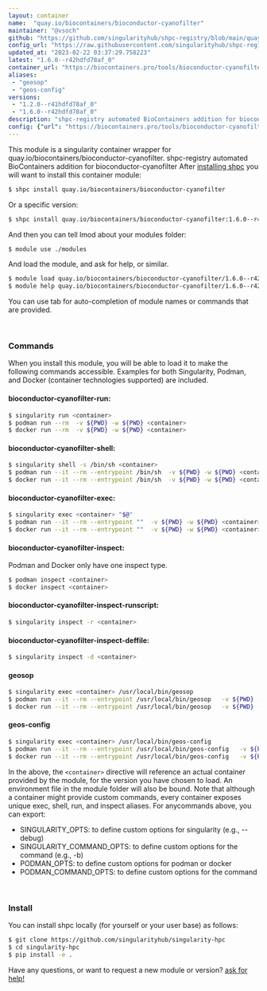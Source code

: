 ```yaml
---
layout: container
name:  "quay.io/biocontainers/bioconductor-cyanofilter"
maintainer: "@vsoch"
github: "https://github.com/singularityhub/shpc-registry/blob/main/quay.io/biocontainers/bioconductor-cyanofilter/container.yaml"
config_url: "https://raw.githubusercontent.com/singularityhub/shpc-registry/main/quay.io/biocontainers/bioconductor-cyanofilter/container.yaml"
updated_at: "2023-02-22 03:37:29.758223"
latest: "1.6.0--r42hdfd78af_0"
container_url: "https://biocontainers.pro/tools/bioconductor-cyanofilter"
aliases:
 - "geosop"
 - "geos-config"
versions:
 - "1.2.0--r41hdfd78af_0"
 - "1.6.0--r42hdfd78af_0"
description: "shpc-registry automated BioContainers addition for bioconductor-cyanofilter"
config: {"url": "https://biocontainers.pro/tools/bioconductor-cyanofilter", "maintainer": "@vsoch", "description": "shpc-registry automated BioContainers addition for bioconductor-cyanofilter", "latest": {"1.6.0--r42hdfd78af_0": "sha256:d7618c0437c0b93ba9cbb62aa5db6791eae6f35e940bf48fa88948b7b1f5de9a"}, "tags": {"1.2.0--r41hdfd78af_0": "sha256:cec3a76eeca3b237a7b5c5ae6d96d6dd6c6230c6ab6a977798782e8f462422d4", "1.6.0--r42hdfd78af_0": "sha256:d7618c0437c0b93ba9cbb62aa5db6791eae6f35e940bf48fa88948b7b1f5de9a"}, "docker": "quay.io/biocontainers/bioconductor-cyanofilter", "aliases": {"geosop": "/usr/local/bin/geosop", "geos-config": "/usr/local/bin/geos-config"}}
---
```


This module is a singularity container wrapper for quay.io/biocontainers/bioconductor-cyanofilter.
shpc-registry automated BioContainers addition for bioconductor-cyanofilter
After [installing shpc](#install) you will want to install this container module:


```bash
$ shpc install quay.io/biocontainers/bioconductor-cyanofilter
```

Or a specific version:

```bash
$ shpc install quay.io/biocontainers/bioconductor-cyanofilter:1.6.0--r42hdfd78af_0
```

And then you can tell lmod about your modules folder:

```bash
$ module use ./modules
```

And load the module, and ask for help, or similar.

```bash
$ module load quay.io/biocontainers/bioconductor-cyanofilter/1.6.0--r42hdfd78af_0
$ module help quay.io/biocontainers/bioconductor-cyanofilter/1.6.0--r42hdfd78af_0
```

You can use tab for auto-completion of module names or commands that are provided.

<br>

### Commands

When you install this module, you will be able to load it to make the following commands accessible.
Examples for both Singularity, Podman, and Docker (container technologies supported) are included.

#### bioconductor-cyanofilter-run:

```bash
$ singularity run <container>
$ podman run --rm  -v ${PWD} -w ${PWD} <container>
$ docker run --rm  -v ${PWD} -w ${PWD} <container>
```

#### bioconductor-cyanofilter-shell:

```bash
$ singularity shell -s /bin/sh <container>
$ podman run --it --rm --entrypoint /bin/sh  -v ${PWD} -w ${PWD} <container>
$ docker run --it --rm --entrypoint /bin/sh  -v ${PWD} -w ${PWD} <container>
```

#### bioconductor-cyanofilter-exec:

```bash
$ singularity exec <container> "$@"
$ podman run --it --rm --entrypoint ""  -v ${PWD} -w ${PWD} <container> "$@"
$ docker run --it --rm --entrypoint ""  -v ${PWD} -w ${PWD} <container> "$@"
```

#### bioconductor-cyanofilter-inspect:

Podman and Docker only have one inspect type.

```bash
$ podman inspect <container>
$ docker inspect <container>
```

#### bioconductor-cyanofilter-inspect-runscript:

```bash
$ singularity inspect -r <container>
```

#### bioconductor-cyanofilter-inspect-deffile:

```bash
$ singularity inspect -d <container>
```


#### geosop

```bash
$ singularity exec <container> /usr/local/bin/geosop
$ podman run --it --rm --entrypoint /usr/local/bin/geosop   -v ${PWD} -w ${PWD} <container> -c " $@"
$ docker run --it --rm --entrypoint /usr/local/bin/geosop   -v ${PWD} -w ${PWD} <container> -c " $@"
```


#### geos-config

```bash
$ singularity exec <container> /usr/local/bin/geos-config
$ podman run --it --rm --entrypoint /usr/local/bin/geos-config   -v ${PWD} -w ${PWD} <container> -c " $@"
$ docker run --it --rm --entrypoint /usr/local/bin/geos-config   -v ${PWD} -w ${PWD} <container> -c " $@"
```



In the above, the `<container>` directive will reference an actual container provided
by the module, for the version you have chosen to load. An environment file in the
module folder will also be bound. Note that although a container
might provide custom commands, every container exposes unique exec, shell, run, and
inspect aliases. For anycommands above, you can export:

 - SINGULARITY_OPTS: to define custom options for singularity (e.g., --debug)
 - SINGULARITY_COMMAND_OPTS: to define custom options for the command (e.g., -b)
 - PODMAN_OPTS: to define custom options for podman or docker
 - PODMAN_COMMAND_OPTS: to define custom options for the command

<br>

### Install

You can install shpc locally (for yourself or your user base) as follows:

```bash
$ git clone https://github.com/singularityhub/singularity-hpc
$ cd singularity-hpc
$ pip install -e .
```

Have any questions, or want to request a new module or version? [ask for help!](https://github.com/singularityhub/singularity-hpc/issues)